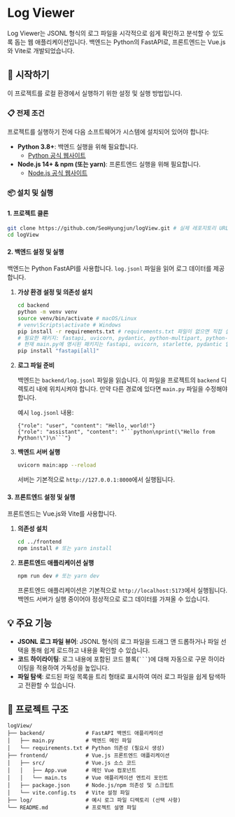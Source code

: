 # Log Viewer

Log Viewer는 JSONL 형식의 로그 파일을 시각적으로 쉽게 확인하고 분석할 수 있도록 돕는 웹 애플리케이션입니다. 백엔드는 Python의 FastAPI로, 프론트엔드는 Vue.js와 Vite로 개발되었습니다.

## 🚀 시작하기

이 프로젝트를 로컬 환경에서 실행하기 위한 설정 및 실행 방법입니다.

### 📋 전제 조건

프로젝트를 실행하기 전에 다음 소프트웨어가 시스템에 설치되어 있어야 합니다:

*   **Python 3.8+**: 백엔드 실행을 위해 필요합니다.
    *   [Python 공식 웹사이트](https://www.python.org/downloads/)
*   **Node.js 14+ & npm (또는 yarn)**: 프론트엔드 실행을 위해 필요합니다.
    *   [Node.js 공식 웹사이트](https://nodejs.org/en/download/)

### 📦 설치 및 실행

#### 1. 프로젝트 클론

```bash
git clone https://github.com/SeoHyungjun/logView.git # 실제 레포지토리 URL로 대체해주세요
cd logView
```

#### 2. 백엔드 설정 및 실행

백엔드는 Python FastAPI를 사용합니다. `log.jsonl` 파일을 읽어 로그 데이터를 제공합니다.

1.  **가상 환경 설정 및 의존성 설치**

    ```bash
    cd backend
    python -m venv venv
    source venv/bin/activate # macOS/Linux
    # venv\Scripts\activate # Windows
    pip install -r requirements.txt # requirements.txt 파일이 없으면 직접 설치
    # 필요한 패키지: fastapi, uvicorn, pydantic, python-multipart, python-dotenv 등
    # 현재 main.py에 명시된 패키지는 fastapi, uvicorn, starlette, pydantic 입니다.
    pip install "fastapi[all]"
    ```

2.  **로그 파일 준비**

    백엔드는 `backend/log.jsonl` 파일을 읽습니다. 이 파일을 프로젝트의 `backend` 디렉토리 내에 위치시켜야 합니다. 만약 다른 경로에 있다면 `main.py` 파일을 수정해야 합니다.

    예시 `log.jsonl` 내용:
    ```jsonl
    {"role": "user", "content": "Hello, world!"}
    {"role": "assistant", "content": "```python\nprint(\"Hello from Python!\")\n```"}
    ```

3.  **백엔드 서버 실행**

    ```bash
    uvicorn main:app --reload
    ```

    서버는 기본적으로 `http://127.0.0.1:8000`에서 실행됩니다.

#### 3. 프론트엔드 설정 및 실행

프론트엔드는 Vue.js와 Vite를 사용합니다.

1.  **의존성 설치**

    ```bash
    cd ../frontend
    npm install # 또는 yarn install
    ```

2.  **프론트엔드 애플리케이션 실행**

    ```bash
    npm run dev # 또는 yarn dev
    ```

    프론트엔드 애플리케이션은 기본적으로 `http://localhost:5173`에서 실행됩니다. 백엔드 서버가 실행 중이어야 정상적으로 로그 데이터를 가져올 수 있습니다.

## 💡 주요 기능

*   **JSONL 로그 파일 뷰어**: JSONL 형식의 로그 파일을 드래그 앤 드롭하거나 파일 선택을 통해 쉽게 로드하고 내용을 확인할 수 있습니다.
*   **코드 하이라이팅**: 로그 내용에 포함된 코드 블록(` ``` `)에 대해 자동으로 구문 하이라이팅을 적용하여 가독성을 높입니다.
*   **파일 탐색**: 로드된 파일 목록을 트리 형태로 표시하여 여러 로그 파일을 쉽게 탐색하고 전환할 수 있습니다.

## 📁 프로젝트 구조

```
logView/
├── backend/             # FastAPI 백엔드 애플리케이션
│   ├── main.py          # 백엔드 메인 파일
│   └── requirements.txt # Python 의존성 (필요시 생성)
├── frontend/            # Vue.js 프론트엔드 애플리케이션
│   ├── src/             # Vue.js 소스 코드
│   │   ├── App.vue      # 메인 Vue 컴포넌트
│   │   └── main.ts      # Vue 애플리케이션 엔트리 포인트
│   ├── package.json     # Node.js/npm 의존성 및 스크립트
│   └── vite.config.ts   # Vite 설정 파일
├── log/                 # 예시 로그 파일 디렉토리 (선택 사항)
└── README.md            # 프로젝트 설명 파일
```